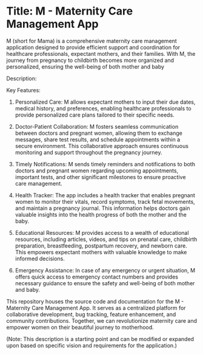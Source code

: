 # Title: M - Maternity Care Management App


M (short for Mama) is a comprehensive maternity care management application designed to provide efficient support and coordination for healthcare professionals, expectant mothers, and their families. With M, the journey from pregnancy to childbirth becomes more organized and personalized, ensuring the well-being of both mother and baby


Description: 


Key Features:
1. Personalized Care: M allows expectant mothers to input their due dates, medical history, and preferences, enabling healthcare professionals to provide personalized care plans tailored to their specific needs.

2. Doctor-Patient Collaboration: M fosters seamless communication between doctors and pregnant women, allowing them to exchange messages, share test results, and schedule appointments within a secure environment. This collaborative approach ensures continuous monitoring and support throughout the pregnancy journey.

3. Timely Notifications: M sends timely reminders and notifications to both doctors and pregnant women regarding upcoming appointments, important tests, and other significant milestones to ensure proactive care management.

4. Health Tracker: The app includes a health tracker that enables pregnant women to monitor their vitals, record symptoms, track fetal movements, and maintain a pregnancy journal. This information helps doctors gain valuable insights into the health progress of both the mother and the baby.

5. Educational Resources: M provides access to a wealth of educational resources, including articles, videos, and tips on prenatal care, childbirth preparation, breastfeeding, postpartum recovery, and newborn care. This empowers expectant mothers with valuable knowledge to make informed decisions.

6. Emergency Assistance: In case of any emergency or urgent situation, M offers quick access to emergency contact numbers and provides necessary guidance to ensure the safety and well-being of both mother and baby.

This repository houses the source code and documentation for the M - Maternity Care Management App. It serves as a centralized platform for collaborative development, bug tracking, feature enhancement, and community contributions. Together, we can revolutionize maternity care and empower women on their beautiful journey to motherhood.

(Note: This description is a starting point and can be modified or expanded upon based on specific vision and requirements for the application.)
